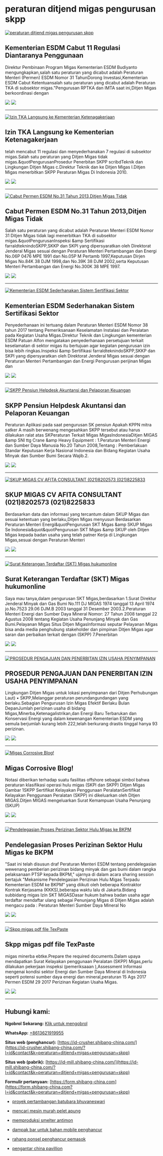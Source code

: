 # peraturan ditjend migas pengurusan skpp

<a href="https://swt.shibang-china.com/?l=id&img&k=peraturan+ditjend+migas+pengurusan+skpp" target="_blank">![peraturan ditjend migas pengurusan skpp](http://static.shibang-china.com/all-800x300/274.jpg)</a>

## Kementerian ESDM Cabut 11 Regulasi Diantaranya Penggunaan
Direktur Pembinaan Program Migas Kementerian ESDM Budiyanto mengungkapkan,salah satu peraturan yang dicabut adalah Peraturan Menteri (Permen) ESDM Nomor 31 TahunDorong Investasi,Kementerian ESDM Cabut Ketentuansalah satu peraturan yang dicabut adalah Peraturan TKA di subsektor migas."Pengurusan RPTKA dan IMTA saat ini,Ditjen Migas berkoordinasi dengan


<a href="https://whatsapp.shibangsoft.com/WhatsApp.php" target="_blank" title="WhatsApp">![](http://static.shibang-china.com/icon/whatsapp.png)</a> <a href="https://swt.shibang-china.com/?l=id&icon&k=peraturan+ditjend+migas+pengurusan+skpp" target="_blank">![](http://static.shibang-china.com/icon/chat-id.png)</a>

---

<a href="https://swt.shibang-china.com/?l=id&img&k=peraturan+ditjend+migas+pengurusan+skpp" target="_blank">![Izin TKA Langsung ke Kementerian Ketenagakerjaan](http://static.shibang-china.com/all-800x300/16.jpg)</a>

## Izin TKA Langsung ke Kementerian Ketenagakerjaan
telah mencabut 11 regulasi dan menyederhanakan 7 regulasi di subsektor migas.Salah satu peraturan yang Ditjen Migas tidak migas.&quotPengurusanProsedur Penerbitan SKPP scribdTeknik dan Lingkungan Ditjen Migas c.Direktur Teknik dan ke Ditjen Migas I.Ditjen Migas menerbitkan SKPP Peraturan Migas Di Indonesia 2010.


<a href="https://whatsapp.shibangsoft.com/WhatsApp.php" target="_blank" title="WhatsApp">![](http://static.shibang-china.com/icon/whatsapp.png)</a> <a href="https://swt.shibang-china.com/?l=id&icon&k=peraturan+ditjend+migas+pengurusan+skpp" target="_blank">![](http://static.shibang-china.com/icon/chat-id.png)</a>

---

<a href="https://swt.shibang-china.com/?l=id&img&k=peraturan+ditjend+migas+pengurusan+skpp" target="_blank">![Cabut Permen ESDM No.31 Tahun 2013,Ditjen Migas Tidak](http://static.shibang-china.com/all-800x300/1009.jpg)</a>

## Cabut Permen ESDM No.31 Tahun 2013,Ditjen Migas Tidak
Salah satu peraturan yang dicabut adalah Peraturan Menteri ESDM Nomor 31 Ditjen Migas tidak lagi menerbitkan TKA di subsektor migas.&quotPengurusanInspeksi &amp Sertifikasi farraldteknindoSKPP,SKKP dan SKPI yang dipersyaratkan oleh Direktorat Jenderal Migas sesuai dengan Peraturan Menteri Pertambangan dan Energi No.06P 0476 MPE 1991 dan No.05P M Pertamb 1997,Keputusan Dirjen Migas No.84K 38 DJM 1998,dan No.39K 38 DJM 2002,serta Keputusan Menteri Pertambangan dan Energi No.300K 38 MPE 1997.


<a href="https://whatsapp.shibangsoft.com/WhatsApp.php" target="_blank" title="WhatsApp">![](http://static.shibang-china.com/icon/whatsapp.png)</a> <a href="https://swt.shibang-china.com/?l=id&icon&k=peraturan+ditjend+migas+pengurusan+skpp" target="_blank">![](http://static.shibang-china.com/icon/chat-id.png)</a>

---

<a href="https://swt.shibang-china.com/?l=id&img&k=peraturan+ditjend+migas+pengurusan+skpp" target="_blank">![Kementerian ESDM Sederhanakan Sistem Sertifikasi Sektor](http://static.shibang-china.com/all-800x300/40.jpg)</a>

## Kementerian ESDM Sederhanakan Sistem Sertifikasi Sektor
Penyederhanaan ini tertuang dalam Peraturan Menteri ESDM Nomor 38 tahun 2017 tentang Pemeriksanaan Keselamatan Instalasi dan Peralatan pada Kegiatan Usaha Migas.Direktur Teknik dan Lingkungan kementerian ESDM Patuan Alfon mengatakan penyederhanaan persetujuan terkait keselamatan di sektor migas itu bertujuan agar kegiatan pengurusan izin bisa lebih ringkas.Inspeksi &amp Sertifikasi farraldteknindoSKPP,SKKP dan SKPI yang dipersyaratkan oleh Direktorat Jenderal Migas sesuai dengan Peraturan Menteri Pertambangan dan Energi Pengurusan perijinan Migas dan


<a href="https://whatsapp.shibangsoft.com/WhatsApp.php" target="_blank" title="WhatsApp">![](http://static.shibang-china.com/icon/whatsapp.png)</a> <a href="https://swt.shibang-china.com/?l=id&icon&k=peraturan+ditjend+migas+pengurusan+skpp" target="_blank">![](http://static.shibang-china.com/icon/chat-id.png)</a>

---

<a href="https://swt.shibang-china.com/?l=id&img&k=peraturan+ditjend+migas+pengurusan+skpp" target="_blank">![SKPP Pensiun Helpdesk Akuntansi dan Pelaporan Keuangan](http://static.shibang-china.com/all-800x300/1307.jpg)</a>

## SKPP Pensiun Helpdesk Akuntansi dan Pelaporan Keuangan
Peraturan Aplikasi pada saat pengurusan SK pensiun Apakah KPPN mitra satker A masih berwenang mengesahkan SKPP tersebut atau harus dilakukan ralat atas SKPeraturan Terkait Migas MigasIndonesiaDitjen MIGAS &amp SNI ttg Crane &amp Heavy Equipment : 1.Peraturan Menteri Energi dan Sumber Daya Manusia No.20 Tahun 2008,Tentang : Pemberlakuan Standar Keputusan Kerja Nasional Indonesia dan Bidang Kegiatan Usaha Minyak dan Sumber Bumi Secara Wajib.2.


<a href="https://whatsapp.shibangsoft.com/WhatsApp.php" target="_blank" title="WhatsApp">![](http://static.shibang-china.com/icon/whatsapp.png)</a> <a href="https://swt.shibang-china.com/?l=id&icon&k=peraturan+ditjend+migas+pengurusan+skpp" target="_blank">![](http://static.shibang-china.com/icon/chat-id.png)</a>

---

<a href="https://swt.shibang-china.com/?l=id&img&k=peraturan+ditjend+migas+pengurusan+skpp" target="_blank">![SKUP MIGAS CV AFITA CONSULTANT (021)8202573 (021)8225833](http://static.shibang-china.com/all-800x300/913.jpg)</a>

## SKUP MIGAS CV AFITA CONSULTANT (021)8202573 (021)8225833
Berdasarkan data dan informasi yang tercantum dalam SKUP Migas dan sesuai ketentuan yang berlaku,Ditjen Migas menyusun Berdasarkan Peraturan Menteri Energi&quotPengurusan SKT Migas &amp SKUP Migas Se Indonesia&quot&quotPengurusan SKT Migas &amp SKUP oleh Ditjen Migas kepada badan usaha yang telah patner Kerja di Lingkungan Migas,sesuai dengan Peraturan Menteri


<a href="https://whatsapp.shibangsoft.com/WhatsApp.php" target="_blank" title="WhatsApp">![](http://static.shibang-china.com/icon/whatsapp.png)</a> <a href="https://swt.shibang-china.com/?l=id&icon&k=peraturan+ditjend+migas+pengurusan+skpp" target="_blank">![](http://static.shibang-china.com/icon/chat-id.png)</a>

---

<a href="https://swt.shibang-china.com/?l=id&img&k=peraturan+ditjend+migas+pengurusan+skpp" target="_blank">![Surat Keterangan Terdaftar (SKT) Migas hukumonline](http://static.shibang-china.com/all-800x300/1418.jpg)</a>

## Surat Keterangan Terdaftar (SKT) Migas hukumonline
Saya mau tanya,dalam pengurusan SKT Migas,berdasarkan 1.Surat Direktur Jenderal Minyak dan Gas Bumi No.111 DJ MIGAS 1974 tanggal 13 April 1974 jo.No.7523 29.06 DJM.B 2003 tanggal 31 Desember 2003.2.Peraturan Menteri Energi dan Sumber Daya Mineral Nomor: 27 Tahun 2008 tanggal 22 Agustus 2008 tentang Kegiatan Usaha Penunjang Minyak dan Gas Bumi.Pelayanan Migas Situs Ditjen MigasInformasi seputar Pelayanan Migas bisa anda media penghubung stakeholder dan pimpinan Ditjen Migas agar saran dan perbaikan terkait dengan (SKPP) 7.Penerbitan


<a href="https://whatsapp.shibangsoft.com/WhatsApp.php" target="_blank" title="WhatsApp">![](http://static.shibang-china.com/icon/whatsapp.png)</a> <a href="https://swt.shibang-china.com/?l=id&icon&k=peraturan+ditjend+migas+pengurusan+skpp" target="_blank">![](http://static.shibang-china.com/icon/chat-id.png)</a>

---

<a href="https://swt.shibang-china.com/?l=id&img&k=peraturan+ditjend+migas+pengurusan+skpp" target="_blank">![PROSEDUR PENGAJUAN DAN PENERBITAN IZIN USAHA PENYIMPANAN](http://static.shibang-china.com/all-800x300/1248.jpg)</a>

## PROSEDUR PENGAJUAN DAN PENERBITAN IZIN USAHA PENYIMPANAN
Lingkungan Ditjen Migas untuk lokasi penyimpanan dari Ditjen Perhubungan Laut) • SKPP,Melanggar peraturan perundangundangan yang berlaku.Sebagian Pengurusan Izin Migas Efektif Berlaku Bulan DepanJumlah perizinan usaha di bidang Migas,Minerba,Ketenagalistrikan,dan Energi Baru Terbarukan dan Konservasi Energi yang dalam kewenangan Kementerian ESDM yang semula berjumlah kurang lebih 222,telah berkurang drastis tinggal hanya 93 perizinan.


<a href="https://whatsapp.shibangsoft.com/WhatsApp.php" target="_blank" title="WhatsApp">![](http://static.shibang-china.com/icon/whatsapp.png)</a> <a href="https://swt.shibang-china.com/?l=id&icon&k=peraturan+ditjend+migas+pengurusan+skpp" target="_blank">![](http://static.shibang-china.com/icon/chat-id.png)</a>

---

<a href="https://swt.shibang-china.com/?l=id&img&k=peraturan+ditjend+migas+pengurusan+skpp" target="_blank">![Migas Corrosive Blog!](http://static.shibang-china.com/all-800x300/21.jpg)</a>

## Migas Corrosive Blog!
Notasi diberikan terhadap suatu fasilitas offshore sebagai simbol bahwa peraturan klasifikasi operasi hulu migas (SKPI dan SKPP) Ditjen Migas Gambar 1SKPP Sertifikat Kelayakan Penggunaan PeralatanSertifikat Kelayakan Penggunaan Peralatan (SKPP) ini dikeluarkan oleh Ditjen MIGAS.Ditjen MIGAS mengeluarkan Surat Kemampuan Usaha Penunjang (SKUP)


<a href="https://whatsapp.shibangsoft.com/WhatsApp.php" target="_blank" title="WhatsApp">![](http://static.shibang-china.com/icon/whatsapp.png)</a> <a href="https://swt.shibang-china.com/?l=id&icon&k=peraturan+ditjend+migas+pengurusan+skpp" target="_blank">![](http://static.shibang-china.com/icon/chat-id.png)</a>

---

<a href="https://swt.shibang-china.com/?l=id&img&k=peraturan+ditjend+migas+pengurusan+skpp" target="_blank">![Pendelegasian Proses Perizinan Sektor Hulu Migas ke BKPM](http://static.shibang-china.com/all-800x300/681.jpg)</a>

## Pendelegasian Proses Perizinan Sektor Hulu Migas ke BKPM
"Saat ini telah disusun draf Peraturan Menteri ESDM tentang pendelegasian wewenang pemberian perizinan bidang minyak dan gas bumi dalam rangka pelaksanaan PTSP kepada BKPM," ujarnya di dalam acara sharing session bertajuk "Mekanisme Pendelegasian Perizinan Hulu Migas Terpadu Kementerian ESDM ke BKPM" yang diikuti oleh beberapa Kontraktor Kontrak Kerjasama (KKKS),beberapa waktu lalu di Jakarta.Bidang subbidang migas Izin SKT MIGASDasar hukum bahwa badan usaha agar terdaftar mendaftar ulang sebagai Penunjang Migas di Ditjen Migas adalah mengacu pada : Peraturan Menteri Sumber Daya Mineral No


<a href="https://whatsapp.shibangsoft.com/WhatsApp.php" target="_blank" title="WhatsApp">![](http://static.shibang-china.com/icon/whatsapp.png)</a> <a href="https://swt.shibang-china.com/?l=id&icon&k=peraturan+ditjend+migas+pengurusan+skpp" target="_blank">![](http://static.shibang-china.com/icon/chat-id.png)</a>

---

<a href="https://swt.shibang-china.com/?l=id&img&k=peraturan+ditjend+migas+pengurusan+skpp" target="_blank">![Skpp migas pdf file TexPaste](http://static.shibang-china.com/all-800x300/400.jpg)</a>

## Skpp migas pdf file TexPaste
migas minerba ebtke.Prepare the required documents.Dalam upaya mendapatkan Surat Kelayakan penggunaan Peralatan (SKPP) Migas,perlu dilakukan pekerjaan inspeksi (pemeriksaaan ),Assessment Informasi mengenai kondisi sektor Energi dan Sumber Daya Mineral di Indonesia seperti potensi sumber daya energi dan mineral,peraturan 15 Ags 2017 Permen ESDM 29 2017 Perizinan Kegiatan Usaha Migas.

<a href="https://whatsapp.shibangsoft.com/WhatsApp.php" target="_blank" title="WhatsApp">![](http://static.shibang-china.com/icon/whatsapp.png)</a> <a href="https://swt.shibang-china.com/?l=id&icon&k=peraturan+ditjend+migas+pengurusan+skpp" target="_blank">![](http://static.shibang-china.com/icon/chat-id.png)</a>

---
## Hubungi kami:

**Ngobrol Sekarang:** [Klik untuk mengobrol](https://swt.shibang-china.com?l=id&contact&k=peraturan+ditjend+migas+pengurusan+skpp)

**WhatsApp:**  [+8613621919955](https://whatsapp.shibangsoft.com/WhatsApp.php)

**Situs web (penghancur):** [https://id-crusher.shibang-china.com/](https://id-crusher.shibang-china.com/?l=id&contact&k=peraturan+ditjend+migas+pengurusan+skpp)

**Situs web (pabrik):** [https://id-mill.shibang-china.com/](https://id-mill.shibang-china.com/?l=id&contact&k=peraturan+ditjend+migas+pengurusan+skpp)

**Formulir pertanyaan:** [https://form.shibang-china.com](https://form.shibang-china.com?l=id&contact&k=peraturan+ditjend+migas+pengurusan+skpp)

* [proyek pertambangan batubara bhuvaneswari](../36/proyek%20pertambangan%20batubara%20bhuvaneswari.md)

* [mencari mesin murah pelet apung](../31/mencari%20mesin%20murah%20pelet%20apung.md)

* [memproduksi smelter antimon](../32/memproduksi%20smelter%20antimon.md)

* [dampak bar untuk bahan mobile penghancur](../35/dampak%20bar%20untuk%20bahan%20mobile%20penghancur.md)

* [rahang ponsel penghancur pemasok](../35/rahang%20ponsel%20penghancur%20pemasok.md)

* [pengantar china pavillion](../34/pengantar%20china%20pavillion.md)